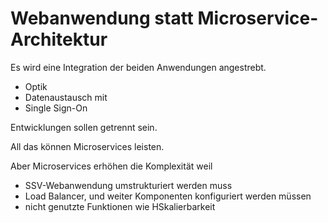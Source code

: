 Webanwendung statt Microservice-Architektur
===========================================

Es wird eine Integration der beiden Anwendungen angestrebt.
- Optik
- Datenaustausch mit 
- Single Sign-On

Entwicklungen sollen getrennt sein.

All das können Microservices leisten.

Aber Microservices erhöhen die Komplexität weil
- SSV-Webanwendung umstrukturiert werden muss
- Load Balancer, und weiter Komponenten konfiguriert werden müssen
- nicht genutzte Funktionen wie HSkalierbarkeit